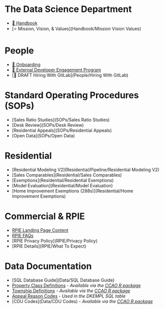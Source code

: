 # The Data Science Department

 * [:blue_book: Handbook](Handbook/Handbook)
 * [:star: Mission, Vision, & Values](Handbook/Mission Vision Values)

# People

 * [:handshake: Onboarding](People/Onboarding)
 * [:construction_worker: External Developer Engagement Program](People/Contributing)
 * [:small_blue_diamond: DRAFT Hiring With GitLab](People/Hiring With GitLab)

# Standard Operating Procedures (SOPs)

 * [Sales Ratio Studies](SOPs/Sales Ratio Studies)
 * [Desk Review](SOPs/Desk Review)
 * [Residential Appeals](SOPs/Residential Appeals)
 * [Open Data](SOPs/Open Data)

# Residential

 * [Residential Modeling V2](Residential/Pipeline/Residential Modeling V2)
 * [Sales Comparables](Residential/Sales Comparables)
 * [Exemptions](Residential/Residential Exemptions)
 * [Model Evaluation](Residential/Model Evaluation)
 * [Home Improvement Exemptions (288s)](Residential/Home Improvement Exemptions)

# Commercial & RPIE

 * [RPIE Landing Page Content](RPIE/Overview)
 * [RPIE FAQs](RPIE/FAQs)
 * [RPIE Privacy Policy](RPIE/Privacy Policy)
 * [RPIE Details](RPIE/What To Expect)

# Data Documentation

 * [SQL Database Guide](Data/SQL Database Guide)
 * [Property Class Definitions](Data/class-definitions.pdf) - *Available via the [CCAO R package](https://gitlab.com/ccao-data-science---modeling/packages/ccao)*
 * [Township Definitions](Data/Townships) - *Available via the [CCAO R package](https://gitlab.com/ccao-data-science---modeling/packages/ccao)*
 * [Appeal Reason Codes](https://prodassets.cookcountyassessor.com/s3fs-public/form_documents/reasoncodes.pdf) - *Used in the DKEMPL SQL table*
 * [CDU Codes](Data/CDU Codes) - *Available via the [CCAO R package](https://gitlab.com/ccao-data-science---modeling/packages/ccao)*

